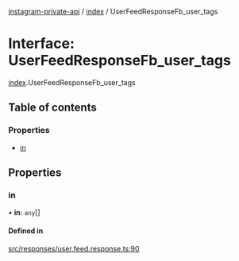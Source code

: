 [instagram-private-api](../../README.md) / [index](../../modules/index.md) / UserFeedResponseFb_user_tags

# Interface: UserFeedResponseFb\_user\_tags

[index](../../modules/index.md).UserFeedResponseFb_user_tags

## Table of contents

### Properties

- [in](UserFeedResponseFb_user_tags.md#in)

## Properties

### in

• **in**: `any`[]

#### Defined in

[src/responses/user.feed.response.ts:90](https://github.com/Nerixyz/instagram-private-api/blob/0e0721c/src/responses/user.feed.response.ts#L90)
